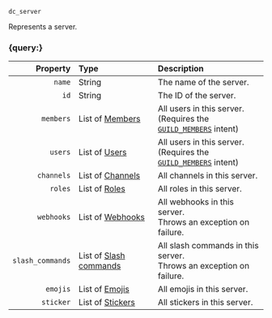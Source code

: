 `dc_server`

Represents a server.


### {query:}

|         Property | Type                                         | Description                                                                                   |
|-----------------:|:---------------------------------------------|:----------------------------------------------------------------------------------------------|
|           `name` | String                                       | The name of the server.                                                                       |
|             `id` | String                                       | The ID of the server.                                                                         |
|        `members` | List of [Members](/values/member.md)         | All users in this server.<br>(Requires the [`GUILD_MEMBERS`](/setup.md#using-intents) intent) |
|          `users` | List of [Users](/values/user.md)             | All users in this server.<br>(Requires the [`GUILD_MEMBERS`](/setup.md#using-intents) intent) |
|       `channels` | List of [Channels](/values/channel.md)       | All channels in this server.                                                                  |
|          `roles` | List of [Roles](/values/role.md)             | All roles in this server.                                                                     |
|       `webhooks` | List of [Webhooks](/values/webhook.md)       | All webhooks in this server.<br>Throws an exception on failure.                               |
| `slash_commands` | List of [Slash commands](/values/command.md) | All slash commands in this server.<br>Throws an exception on failure.                         |
|         `emojis` | List of [Emojis](/values/emoji.md)           | All emojis in this server.                                                                    |
|        `sticker` | List of [Stickers](/values/sticker.md)       | All stickers in this server.                                                                  |